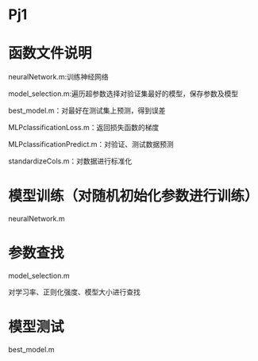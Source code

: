 # Pj1
# 函数文件说明

neuralNetwork.m:训练神经网络

model_selection.m:遍历超参数选择对验证集最好的模型，保存参数及模型

best_model.m：对最好在测试集上预测，得到误差

MLPclassificationLoss.m：返回损失函数的梯度

MLPclassificationPredict.m：对验证、测试数据预测

standardizeCols.m：对数据进行标准化

# 模型训练（对随机初始化参数进行训练）
neuralNetwork.m

# 参数查找
model_selection.m

对学习率、正则化强度、模型大小进行查找
# 模型测试
best_model.m
